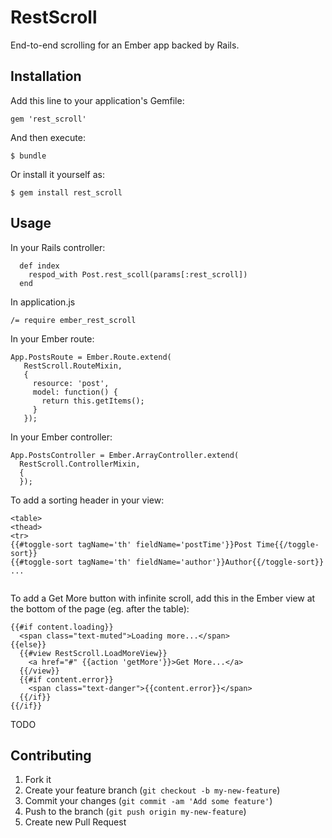 # RestScroll

End-to-end scrolling for an Ember app backed by Rails.

## Installation

Add this line to your application's Gemfile:

    gem 'rest_scroll'

And then execute:

    $ bundle

Or install it yourself as:

    $ gem install rest_scroll

## Usage

In your Rails controller:

```(ruby)  
  def index
    respod_with Post.rest_scoll(params[:rest_scroll])
  end
```

In application.js
```(ruby)
/= require ember_rest_scroll
```

In your Ember route:

```(javascript)
App.PostsRoute = Ember.Route.extend(
   RestScroll.RouteMixin,
   {
     resource: 'post',
     model: function() {
       return this.getItems();
     }
   });
```

In your Ember controller:

```(javascript)
App.PostsController = Ember.ArrayController.extend(
  RestScroll.ControllerMixin,
  {
  });
```

To add a sorting header in your view:

```(handlebars)
<table>
<thead>
<tr>
{{#toggle-sort tagName='th' fieldName='postTime'}}Post Time{{/toggle-sort}} 
{{#toggle-sort tagName='th' fieldName='author'}}Author{{/toggle-sort}}
...
 
```

To add a Get More button with infinite scroll, add this in the Ember view at the bottom of the page (eg. after the table):

```(handlebars)
{{#if content.loading}}
  <span class="text-muted">Loading more...</span>
{{else}}   
  {{#view RestScroll.LoadMoreView}}
    <a href="#" {{action 'getMore'}}>Get More...</a>   
  {{/view}}   
  {{#if content.error}}   
    <span class="text-danger">{{content.error}}</span>
  {{/if}} 
{{/if}} 
```

TODO

## Contributing

1. Fork it
2. Create your feature branch (`git checkout -b my-new-feature`)
3. Commit your changes (`git commit -am 'Add some feature'`)
4. Push to the branch (`git push origin my-new-feature`)
5. Create new Pull Request
